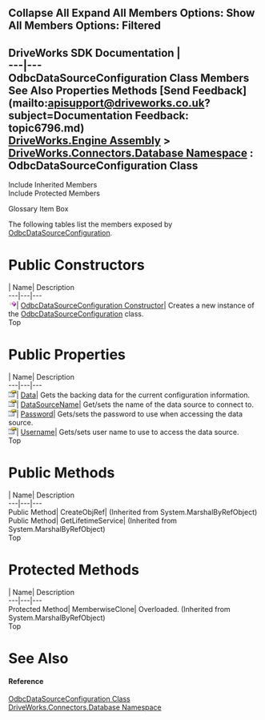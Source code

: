Collapse All Expand All Members Options: Show All  Members Options: Filtered   
---  
DriveWorks SDK Documentation  |   
---|---  
OdbcDataSourceConfiguration Class Members   
See Also Properties Methods [Send Feedback](mailto:apisupport@driveworks.co.uk?subject=Documentation Feedback: topic6796.md)  
[DriveWorks.Engine Assembly](topic2156.md) > [DriveWorks.Connectors.Database Namespace](topic6754.md) : OdbcDataSourceConfiguration Class  
---  
  
Include Inherited Members    
Include Protected Members  


Glossary Item Box

The following tables list the members exposed by [OdbcDataSourceConfiguration](topic6796.md).

# Public Constructors

| Name| Description  
---|---|---  
![Public Constructor](dotnetimages/publicConstructor.gif)| [OdbcDataSourceConfiguration Constructor](topic6802.md)| Creates a new instance of the [OdbcDataSourceConfiguration](topic6796.md) class.   
Top

# Public Properties

| Name| Description  
---|---|---  
![Public Property](dotnetimages/publicProperty.gif)| [Data](topic6803.md)| Gets the backing data for the current configuration information.   
![Public Property](dotnetimages/publicProperty.gif)| [DataSourceName](topic6804.md)| Get/sets the name of the data source to connect to.   
![Public Property](dotnetimages/publicProperty.gif)| [Password](topic6805.md)| Gets/sets the password to use when accessing the data source.   
![Public Property](dotnetimages/publicProperty.gif)| [Username](topic6806.md)| Gets/sets user name to use to access the data source.   
Top

# Public Methods

| Name| Description  
---|---|---  
Public Method| CreateObjRef|  (Inherited from System.MarshalByRefObject)  
Public Method| GetLifetimeService|  (Inherited from System.MarshalByRefObject)  
Top

# Protected Methods

| Name| Description  
---|---|---  
Protected Method| MemberwiseClone| Overloaded. (Inherited from System.MarshalByRefObject)  
Top

# See Also

#### Reference

[OdbcDataSourceConfiguration Class](topic6796.md)   
[DriveWorks.Connectors.Database Namespace](topic6754.md)


